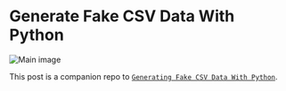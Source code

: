 # Generate Fake CSV Data With Python

![Main image](https://cdn.dennisokeeffe.com/assets/2021-08-11-generating-fake-csv-data-with-python/main-image.png)

This post is a companion repo to [`Generating Fake CSV Data With Python`](https://blog.dennisokeeffe.com/blog/2021-08-11-generating-fake-csv-data-with-python).
